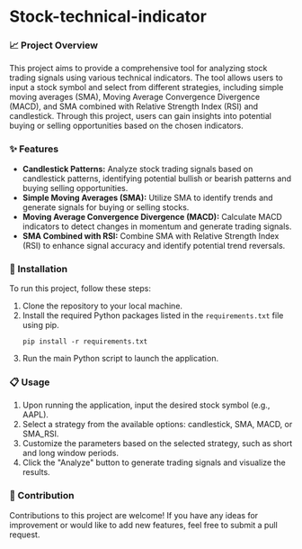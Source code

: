 # Stock-technical-indicator
### 📈 Project Overview
This project aims to provide a comprehensive tool for analyzing stock trading signals using various technical indicators. The tool allows users to input a stock symbol and select from different strategies, including simple moving averages (SMA), Moving Average Convergence Divergence (MACD), and SMA combined with Relative Strength Index (RSI) and candlestick. Through this project, users can gain insights into potential buying or selling opportunities based on the chosen indicators.

### ✨ Features
- **Candlestick Patterns:** Analyze stock trading signals based on candlestick patterns, identifying potential bullish or bearish patterns and buying selling opportunities.
- **Simple Moving Averages (SMA):** Utilize SMA to identify trends and generate signals for buying or selling stocks.
- **Moving Average Convergence Divergence (MACD):** Calculate MACD indicators to detect changes in momentum and generate trading signals.
- **SMA Combined with RSI:** Combine SMA with Relative Strength Index (RSI) to enhance signal accuracy and identify potential trend reversals.

### 🚀 Installation
To run this project, follow these steps:
1. Clone the repository to your local machine.
2. Install the required Python packages listed in the `requirements.txt` file using pip.
    ```
    pip install -r requirements.txt
    ```
3. Run the main Python script to launch the application.

### 📋 Usage
1. Upon running the application, input the desired stock symbol (e.g., AAPL).
2. Select a strategy from the available options: candlestick, SMA, MACD, or SMA_RSI.
3. Customize the parameters based on the selected strategy, such as short and long window periods.
4. Click the "Analyze" button to generate trading signals and visualize the results.

### 🎉 Contribution
Contributions to this project are welcome! If you have any ideas for improvement or would like to add new features, feel free to submit a pull request.
